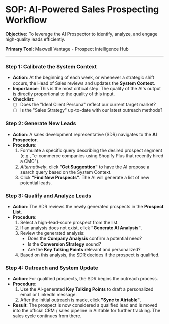 # SOP: AI-Powered Sales Prospecting Workflow

**Objective:** To leverage the AI Prospector to identify, analyze, and engage high-quality leads efficiently.

**Primary Tool:** Maxwell Vantage - Prospect Intelligence Hub

---

### Step 1: Calibrate the System Context

-   **Action**: At the beginning of each week, or whenever a strategic shift occurs, the Head of Sales reviews and updates the **System Context**.
-   **Importance**: This is the most critical step. The quality of the AI's output is directly proportional to the quality of this input.
-   **Checklist**:
    -   [ ] Does the "Ideal Client Persona" reflect our current target market?
    -   [ ] Is the "Sales Strategy" up-to-date with our latest outreach methods?

### Step 2: Generate New Leads

-   **Action**: A sales development representative (SDR) navigates to the **AI Prospector**.
-   **Procedure**:
    1.  Formulate a specific query describing the desired prospect segment (e.g., "e-commerce companies using Shopify Plus that recently hired a CMO").
    2.  *Alternatively*, click **"Get Suggestion"** to have the AI propose a search query based on the System Context.
    3.  Click **"Find New Prospects"**. The AI will generate a list of new potential leads.

### Step 3: Qualify and Analyze Leads

-   **Action**: The SDR reviews the newly generated prospects in the **Prospect List**.
-   **Procedure**:
    1.  Select a high-lead-score prospect from the list.
    2.  If an analysis does not exist, click **"Generate AI Analysis"**.
    3.  Review the generated analysis:
        -   Does the **Company Analysis** confirm a potential need?
        -   Is the **Conversion Strategy** sound?
        -   Are the **Key Talking Points** relevant and personalized?
    4.  Based on this analysis, the SDR decides if the prospect is qualified.

### Step 4: Outreach and System Update

-   **Action**: For qualified prospects, the SDR begins the outreach process.
-   **Procedure**:
    1.  Use the AI-generated **Key Talking Points** to draft a personalized email or LinkedIn message.
    2.  After the initial outreach is made, click **"Sync to Airtable"**.
-   **Result**: The prospect is now considered a qualified lead and is moved into the official CRM / sales pipeline in Airtable for further tracking. The sales cycle continues from there.
